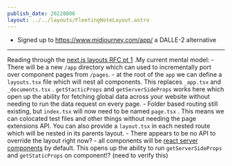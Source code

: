 ```yaml
---
publish_date: 20220806    
layout: ../../layouts/FleetingNoteLayout.astro
---
```

- Signed up to https://www.midjourney.com/app/ a DALLE-2 alternative

---

Reading through the [next.js layouts RFC pt 1](https://nextjs.org/blog/layouts-rfc) .My current mental model:
	- There will be a new `/app` directory which can used to incrementally port over component pages from `/pages`.
	- at the root of the `app` we can define a `layouts.tsx` file which will nest all components. This replaces `_app.tsx` and `_documents.tsx` . `getStacticProps` and `getServerSideProps` works here which open up the ability for fetching global data across your website without needing to run the data request on every page. 
	- Folder based routing still existing, but `index.tsx`  will now need to be named `page.tsx` . This means we can colocated test files and other things without needing the page extensions API. You can also provide a `layout.tsx` in each nested route which will be nested in its parents layout.
	- There appears to be no API to override the layout right now?
	- all components will be [react server components](https://github.com/josephsavona/rfcs/blob/server-components/text/0000-server-components.md) by default. This opens up the ability to run `getServerSideProps` and `getStaticProps` on component!? (need to verify this)  